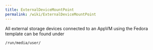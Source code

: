 ```yaml
---
title: ExternalDeviceMountPoint
permalink: /wiki/ExternalDeviceMountPoint
---
```


All external storage devices connected to an AppVM using the Fedora template can be found under

``` {.wiki}
/run/media/user/
```
